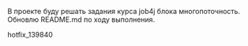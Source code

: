 В проекте буду решать задания курса job4j блока многопоточность.
Обновлю README.md  по ходу выполнения.

hotfix_139840
